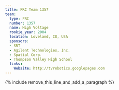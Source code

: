 ```yaml
---
title: FRC Team 1357
team:
  type: FRC
  number: 1357
  name: High Voltage
  rookie_year: 2004
  location: Loveland, CO, USA
  sponsors:
  - SRT
  - Agilent Technologies, Inc.
  - Spatial Corp.
  - Thompson Valley High School
  links:
    Website: http://tvrobotics.googlepages.com
---
```


{% include remove_this_line_and_add_a_paragraph %}